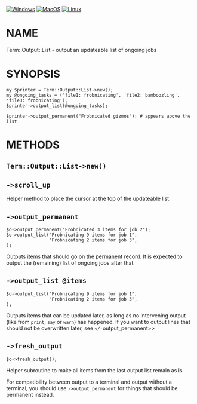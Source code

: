 
[![Windows](https://github.com/Corion/Term-Output-List/workflows/windows/badge.svg)](https://github.com/Corion/Term-Output-List/actions?query=workflow%3Awindows)
[![MacOS](https://github.com/Corion/Term-Output-List/workflows/macos/badge.svg)](https://github.com/Corion/Term-Output-List/actions?query=workflow%3Amacos)
[![Linux](https://github.com/Corion/Term-Output-List/workflows/linux/badge.svg)](https://github.com/Corion/Term-Output-List/actions?query=workflow%3Alinux)

# NAME

Term::Output::List - output an updateable list of ongoing jobs

# SYNOPSIS

    my $printer = Term::Output::List->new();
    my @ongoing_tasks = ('file1: frobnicating', 'file2: bamboozling', 'file3: frobnicating');
    $printer->output_list(@ongoing_tasks);

    $printer->output_permanent("Frobnicated gizmos"); # appears above the list

# METHODS

## `Term::Output::List->new()`

## `->scroll_up`

Helper method to place the cursor at the top of the updateable list.

## `->output_permanent`

    $o->output_permanent("Frobnicated 3 items for job 2");
    $o->output_list("Frobnicating 9 items for job 1",
                    "Frobnicating 2 items for job 3",
    );

Outputs items that should go on the permanent record. It is expected to
output the (remaining) list of ongoing jobs after that.

## `->output_list @items`

    $o->output_list("Frobnicating 9 items for job 1",
                    "Frobnicating 2 items for job 3",
    );

Outputs items that can be updated later, as long as no intervening output
(like from `print`, `say` or `warn`) has happened. If you want to output
lines that should not be overwritten later, see `</-`output\_permanent>>

## `->fresh_output`

    $o->fresh_output();

Helper subroutine to make all items from the last output list remain as is.

For compatibility between output to a terminal and output without a terminal,
you should use `->output_permanent` for things that should be permanent
instead.
